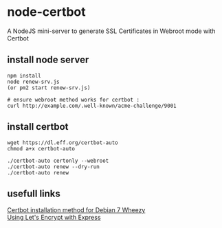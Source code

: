 # node-certbot
A NodeJS mini-server to generate SSL Certificates in Webroot mode with Certbot

## install node server
```
npm install
node renew-srv.js
(or pm2 start renew-srv.js)

# ensure webroot method works for certbot :
curl http://example.com/.well-known/acme-challenge/9001
```

## install certbot
```
wget https://dl.eff.org/certbot-auto
chmod a+x certbot-auto

./certbot-auto certonly --webroot
./certbot-auto renew --dry-run
./certbot-auto renew

```
## usefull links
[Certbot installation method for Debian 7 Wheezy](https://certbot.eff.org/#debianwheezy-other)  
[Using Let's Encrypt with Express](https://medium.com/@yash.kulshrestha/using-lets-encrypt-with-express-e069c7abe625)  